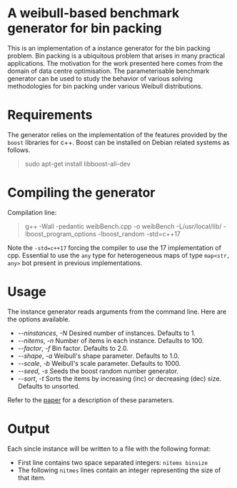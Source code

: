 # A weibull-based benchmark generator for bin packing

This is an implementation of a instance generator for the bin packing problem.
Bin packing is a ubiquitous problem that arises in many practical applications. The motivation for the work presented here comes from the domain of data centre optimisation. The parameterisable benchmark generator can be used to study the behavior of various solving methodologies for bin packing under various Weibull distributions.

# Requirements

The generator relies on the implementation of the features provided by the `boost` libraries for c++. Boost can be installed on Debian related systems as follows.

> sudo apt-get install libboost-all-dev

# Compiling the generator

Compilation line:
> g++ -Wall -pedantic weibBench.cpp -o  weibBench -L/usr/local/lib/ -lboost_program_options -lboost_random -std=c++17

Note the `-std=c++17` forcing the compiler to use the 17 implementation of cpp. Essential to use the `any` type for heterogeneous maps of type `map<str, any>` bot present in previous implementations.

# Usage

The instance generator reads arguments from the command line. Here are the options available.

*  *--ninstances*, *-N* Desired number of instances. Defaults to 1.
*  *--nitems*, *-n* Number of items in each instance. Defaults to 100.
*  *--factor*, *-f* Bin factor. Defaults to 2.0.
*  *--shape*, *-a* Weibull's shape parameter. Defaults to 1.0.
*  *--scale*, *-b* Weibull's scale parameter. Defaults to 1000.
*  *--seed*, *-s* Seeds the boost random number generator.
*  *--sort*, *-t* Sorts the items by increasing (inc) or decreasing (dec) size. Defaults to unsorted.


Refer to the [paper][topaper] for a description of these parameters.


# Output

Each sincle instance will be written to a file with the following format:
* First line contains two space separated integers: `nitems binsize`
* The following `nitmes` lines contain an integer representing the size of that item.


[topaper]: https://link.springer.com/chapter/10.1007%2F978-3-642-33558-7_17
